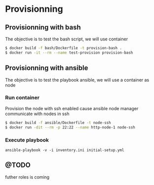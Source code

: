 # Provisionning

## Provisionning with bash
The objective is to test the bash script, we will use container

```bash
$ docker build -f bash/Dockerfile -t provision-bash .
$ docker run -it --rm --name test-provision provision-bash 
```

## Provisionning with ansible
The objective is to test the playbook ansible, we will use a container as node

### Run container
Provision the node with ssh enabled cause ansible node manager communicate with nodes in ssh

```bash
$ docker build -f ansible/Dockerfile -t node-ssh
$ docker run -dit --rm -p 22:22 --name http-node-1 node-ssh
```

### Execute playbook
```
ansible-playbook -v -i inventory.ini initial-setup.yml
```

## @TODO 

futher roles is coming